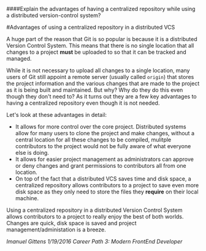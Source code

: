 ####Explain the advantages of having a centralized repository while using a distributed version-control system?

#Advantages of using a centralized repository in a distributed VCS

A huge part of the reason that Git is so popular is because it is a distributed Version Control System. This means that there is no single location that all changes to a project **must** be uploaded to so that it can be tracked and managed. 

While it is not necessary to upload all changes to a single location, many users of Git still appoint a remote server (usually called `origin`) that stores the project information and the various changes that are made to the project as it is being built and maintained. But why? Why do they do this even though they don't need to? As it turns out they are a few key advantages to having a centralized repository even though it is not needed. 

Let's look at these advantages in detail:

- It allows for more control over the core project. Distributed systems allow for many users to clone the project and make changes, without a central location for all these changes to be compiled, mulitple contributors to the project would not be fully aware of what everyone else is doing. 
- It allows for easier project management as administrators can approve or deny changes and grant permissions to contributors all from one location. 
- On top of the fact that a distributed VCS saves time and disk space, a centralized repository allows contributors to a project to save even more disk space as they only need to store the files they **require** on their local machine. 

Using a centralized repository in a distributed Version Control System allows contributors to a project to really enjoy the best of both worlds. Changes are quick, disk space is saved and project management/administation is a breeze. 

*Imanuel Gittens 1/19/2016 Career Path 3: Modern FrontEnd Developer*
